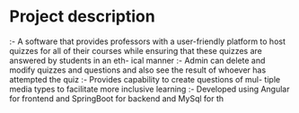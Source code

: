 
# Project description

:- A software that provides professors with a
user-friendly platform to host quizzes for all
of their courses while ensuring that these
quizzes are answered by students in an eth-
ical manner
:- Admin can delete and modify quizzes and
questions and also see the result of whoever
has attempted the quiz
:- Provides capability to create questions of mul-
tiple media types to facilitate more inclusive
learning
:- Developed using Angular for frontend and
SpringBoot for backend and MySql for th
